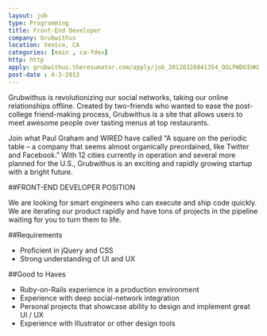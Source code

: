 ```yaml
---
layout: job
type: Programming
title: Front-End Developer
company: Grubwithus
location: Venice, CA
categories: [main , ca-fdev]
http: http
apply: grubwithus.theresumator.com/apply/job_20120326041354_QGLPWDOIHKDITJ7P/Developer-Frontend.html
post-date : 4-3-2013
---
```


Grubwithus is revolutionizing our social networks, taking our online relationships offline. Created by two-friends who wanted to ease the post-college friend-making process, Grubwithus is a site that allows users to meet awesome people over tasting menus at top restaurants.

Join what Paul Graham and WIRED have called “A square on the periodic table – a company that seems almost organically preordained, like Twitter and Facebook.” With 12 cities currently in operation and several more planned for the U.S., Grubwithus is an exciting and rapidly growing startup with a bright future.

##FRONT-END DEVELOPER POSITION

We are looking for smart engineers who can execute and ship code quickly. We are iterating our product rapidly and have tons of projects in the pipeline waiting for you to turn them to life.

##Requirements

* Proficient in jQuery and CSS
* Strong understanding of UI and UX

##Good to Haves

* Ruby-on-Rails experience in a production environment
* Experience with deep social-network integration
* Personal projects that showcase ability to design and implement great UI / UX
* Experience with Illustrator or other design tools